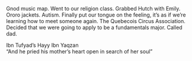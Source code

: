 Gnod music map. Went to our religion class. Grabbed Hutch with Emily. Ororo jackets. Autism. Finally put our tongue on the feeling, it’s as if we’re learning how to meet someone again. The Quebecois Circus Association. Decided that we were going to apply to be a fundamentals major. Called dad. 

Ibn Tufyad’s Hayy Ibn Yaqzan  
“And he pried his mother’s heart open in search of her soul”
